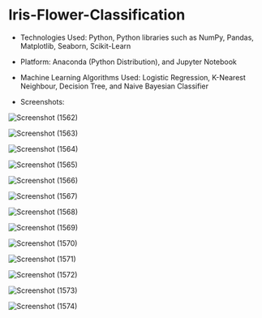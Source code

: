 <h1>Iris-Flower-Classification</h1>

* Technologies Used: Python, Python libraries such as NumPy, Pandas, Matplotlib, Seaborn, Scikit-Learn

* Platform: Anaconda (Python Distribution), and Jupyter Notebook

* Machine Learning Algorithms Used: Logistic Regression, K-Nearest Neighbour, Decision Tree, and Naive Bayesian Classifier

* Screenshots:

![Screenshot (1562)](https://github.com/DebajyotiTalukder2001/Bharat_Intern-Repo/assets/136104351/cf83ace5-c331-42e3-8875-ff16fde77f04)


![Screenshot (1563)](https://github.com/DebajyotiTalukder2001/Bharat_Intern-Repo/assets/136104351/09513bfa-93fd-45eb-90f2-250f6dd9ca44)


![Screenshot (1564)](https://github.com/DebajyotiTalukder2001/Bharat_Intern-Repo/assets/136104351/3870827d-41ed-461b-b888-008fbff31bda)

![Screenshot (1565)](https://github.com/DebajyotiTalukder2001/Bharat_Intern-Repo/assets/136104351/1f07f189-d018-4715-8ecd-c181bed1feff)


![Screenshot (1566)](https://github.com/DebajyotiTalukder2001/Bharat_Intern-Repo/assets/136104351/6a2ee5a6-05c4-4f9f-8a16-00d74ba216d4)

![Screenshot (1567)](https://github.com/DebajyotiTalukder2001/Bharat_Intern-Repo/assets/136104351/a8752a24-412f-4e76-86ae-4188deb5952c)


![Screenshot (1568)](https://github.com/DebajyotiTalukder2001/Bharat_Intern-Repo/assets/136104351/38fdbedc-4e3a-435e-939b-185850b64864)

![Screenshot (1569)](https://github.com/DebajyotiTalukder2001/Bharat_Intern-Repo/assets/136104351/ed9d6356-ddef-41b2-91ac-71e51f3688e6)

![Screenshot (1570)](https://github.com/DebajyotiTalukder2001/Bharat_Intern-Repo/assets/136104351/da538627-cc04-4f6f-8692-ab90cd174f41)

![Screenshot (1571)](https://github.com/DebajyotiTalukder2001/Bharat_Intern-Repo/assets/136104351/8cbfab69-d7a1-43ea-8499-0b6b964760ba)

![Screenshot (1572)](https://github.com/DebajyotiTalukder2001/Bharat_Intern-Repo/assets/136104351/65cf8c09-cedd-454c-95ff-d47cb17d45c6)


![Screenshot (1573)](https://github.com/DebajyotiTalukder2001/Bharat_Intern-Repo/assets/136104351/bd8a7c98-8d94-48c9-ae9e-1d457bdb0d96)


![Screenshot (1574)](https://github.com/DebajyotiTalukder2001/Bharat_Intern-Repo/assets/136104351/a92cdd93-45ae-4acc-ba5c-627412c7ed03)




